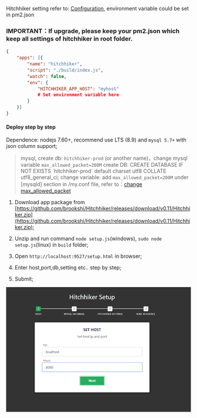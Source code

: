 Hitchhiker setting refer to: [Configuration](configuration.md), environment variable could be set in pm2.json

### IMPORTANT：If upgrade, please keep your pm2.json which keep all settings of hitchhiker in root folder.

```json
{
    "apps": [{
        "name": "hitchhiker",
        "script": "./build/index.js",
        "watch": false,
        "env": {
            "HITCHHIKER_APP_HOST": "myhost"
            # Set environment variable here
        }
    }]
}
```

#### Deploy step by step

Dependence: nodejs 7.60+, recommend use LTS (8.9) and `mysql 5.7+` with json column support;

> mysql, create db: `hitchhiker-prod` (or another name)，change mysql variable `max_allowed_packet=200M`
> create DB: CREATE DATABASE IF NOT EXISTS \`hitchhiker-prod\` default charset utf8 COLLATE utf8_general_ci;
> change variable: add `max_allowed_packet=200M` under [mysqld] section in /my.conf file, refer to：[change max_allowed_packet](https://stackoverflow.com/questions/8062496/how-to-change-max-allowed-packet-size)

1. Download app package from [https://github.com/brookshi/Hitchhiker/releases/download/v0.11/Hitchhiker.zip](https://github.com/brookshi/Hitchhiker/releases/download/v0.11/Hitchhiker.zip);

2. Unzip and run command `node setup.js`(windows), `sudo node setup.js`(linux) in `build` folder;

3. Open `http://localhost:9527/setup.html` in browser;

4. Enter host,port,db,setting etc.. step by step;

5. Submit;

![](https://raw.githubusercontent.com/brookshi/images/master/Hitchhiker/setup.png)